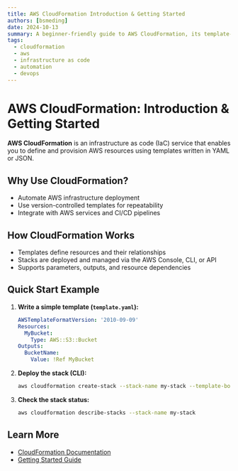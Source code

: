 ```yaml
---
title: AWS CloudFormation Introduction & Getting Started
authors: [bsmeding]
date: 2024-10-13
summary: A beginner-friendly guide to AWS CloudFormation, its template-driven IaC, and how to launch your first stack.
tags:
  - cloudformation
  - aws
  - infrastructure as code
  - automation
  - devops
---
```


# AWS CloudFormation: Introduction & Getting Started

**AWS CloudFormation** is an infrastructure as code (IaC) service that enables you to define and provision AWS resources using templates written in YAML or JSON.

## Why Use CloudFormation?
- Automate AWS infrastructure deployment
- Use version-controlled templates for repeatability
- Integrate with AWS services and CI/CD pipelines

## How CloudFormation Works
- Templates define resources and their relationships
- Stacks are deployed and managed via the AWS Console, CLI, or API
- Supports parameters, outputs, and resource dependencies

## Quick Start Example
1. **Write a simple template (`template.yaml`):**
   ```yaml
   AWSTemplateFormatVersion: '2010-09-09'
   Resources:
     MyBucket:
       Type: AWS::S3::Bucket
   Outputs:
     BucketName:
       Value: !Ref MyBucket
   ```
2. **Deploy the stack (CLI):**
   ```bash
   aws cloudformation create-stack --stack-name my-stack --template-body file://template.yaml
   ```
3. **Check the stack status:**
   ```bash
   aws cloudformation describe-stacks --stack-name my-stack
   ```

## Learn More
- [CloudFormation Documentation](https://docs.aws.amazon.com/cloudformation/)
- [Getting Started Guide](https://docs.aws.amazon.com/AWSCloudFormation/latest/UserGuide/GettingStarted.Walkthrough.html) 